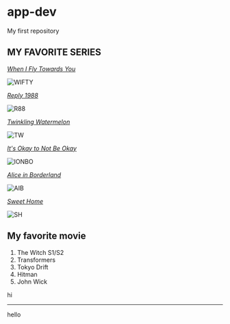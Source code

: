 # app-dev
My first repository
## **MY FAVORITE SERIES**
*[When I Fly Towards You](https://mydramalist.com/62295-luo-yao-knew-what-he-meant)*

![WIFTY](https://dramaslot.com/wp-content/uploads/2023/08/When-I-Fly-Towards-You.webp)

*[Reply 1988](https://mydramalist.com/13544-reply-1988)*

![R88](https://occ-0-8407-116.1.nflxso.net/dnm/api/v6/E8vDc_W8CLv7-yMQu8KMEC7Rrr8/AAAABQiLySv67Z00six6BhU4PgKg_NXjsV_7gyzO_2FklWxZfb3-ZTCvYbGG8oH3WcDKvMdR3gibmujM2Kp7Wm25ubT4AdlKuHMCSyYj.jpg?r=751)

*[Twinkling Watermelon](https://mydramalist.com/739603-sparkling-watermelon)*

![TW](https://www.kpopmap.com/wp-content/uploads/2023/11/tvN-Twinkling-Watermelon-Viva-La-Vida-Moments.jpg)

*[It's Okay to Not Be Okay](https://mydramalist.com/49865-psycho-but-it-s-okay)*

![IONBO](https://ahjummamshies.com/wp-content/uploads/2020/08/pbio-poster.jpg)

*[Alice in Borderland](https://mydramalist.com/39537-imawa-no-kuni-no-arisu)*

![AIB](https://static.wikia.nocookie.net/drama/images/3/38/Alice_in_Borderland.png/revision/latest?cb=20201217025626)

*[Sweet Home](https://mydramalist.com/34064-sweet-home)*

![SH](https://www.kworldnow.com/wp-content/uploads/2021/01/sweet-1.jpg)

## **My favorite movie**
1. The Witch S1/S2
2. Transformers
3. Tokyo Drift
4. Hitman
5. John Wick

hi

___

hello
